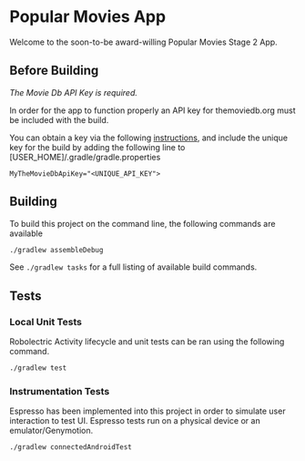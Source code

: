 # Popular Movies App

Welcome to the soon-to-be award-willing Popular Movies Stage 2 App. 

## Before Building

*The Movie Db API Key is required.*

In order for the app to function properly an API key for themoviedb.org must be included with the build.

You can obtain a key via the following [instructions](https://www.themoviedb.org/documentation/api), and include the unique key for the build by adding the following line to
[USER_HOME]/.gradle/gradle.properties

`MyTheMovieDbApiKey="<UNIQUE_API_KEY">`

## Building

To build this project on the command line, the following commands are available

```bash
./gradlew assembleDebug
```
See ```./gradlew tasks``` for a full listing of available build commands.

## Tests

### Local Unit Tests

Robolectric Activity lifecycle and unit tests can be ran using the following command.

```bash
./gradlew test
```

### Instrumentation Tests

Espresso has been implemented into this project in order to simulate user interaction to test UI.
Espresso tests run on a physical device or an emulator/Genymotion.

```bash
./gradlew connectedAndroidTest
```
